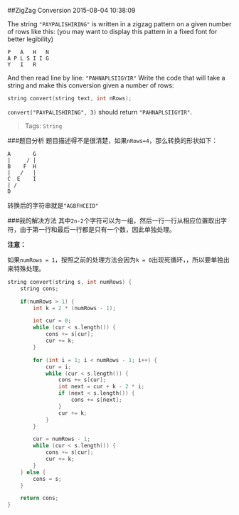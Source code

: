 ##ZigZag Conversion 
2015-08-04 10:38:09


The string `"PAYPALISHIRING"` is written in a zigzag pattern on a given number of rows like this: (you may want to display this pattern in a fixed font for better legibility)

```
P   A   H   N
A P L S I I G
Y   I   R
```
And then read line by line: `"PAHNAPLSIIGYIR"`
Write the code that will take a string and make this conversion given a number of rows:

~~~c++
string convert(string text, int nRows);
~~~

`convert("PAYPALISHIRING", 3)` should return `"PAHNAPLSIIGYIR"`.

> Tags: `String`


###题目分析
题目描述得不是很清楚，如果`nRows=4`，那么转换的形状如下：

```
A       G
|     / |
B    F  H
|   /   |
C  E    I
| /
D
```
转换后的字符串就是`"AGBFHCEID"`

###我的解决方法
其中`2n-2`个字符可以为一组，然后一行一行从相应位置取出字符，由于第一行和最后一行都是只有一个数，因此单独处理。

**注意：**

如果`numRows = 1`，按照之前的处理方法会因为`k = 0`出现死循环，，所以要单独出来特殊处理。

~~~c++
string convert(string s, int numRows) {
    string cons;

    if(numRows > 1) {
        int k = 2 * (numRows - 1);

        int cur = 0;
        while (cur < s.length()) {
            cons += s[cur];
            cur += k;
        }

        for (int i = 1; i < numRows - 1; i++) {
            cur = i;
            while (cur < s.length()) {
                cons += s[cur];
                int next = cur + k - 2 * i;
                if (next < s.length()) {
                    cons += s[next];
                }
                cur += k;
            }
        }

        cur = numRows - 1;
        while (cur < s.length()) {
            cons += s[cur];
            cur += k;
        }
    } else {
        cons = s;
    }

    return cons;
}
~~~
